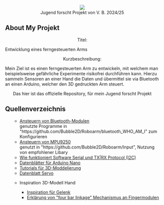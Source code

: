 <p align="center"> 
  <a href="https://wv.jugend-forscht.de/" alt="https://wv.jugend-forscht.de/"><img src="https://external-content.duckduckgo.com/iu/?u=http%3A%2F%2Fpgherxheim.de%2FJoomla%2Fimages%2FStories%2FMINT%2Fjufo.jpg&f=1&nofb=1&ipt=f4233a4066032a1d9559ceae534f90d81519946f613ada5aab55211db7eb075f&ipo=images"></a>
  <br> Jugend forscht Projekt von V. B. 2024/25</p>

## About My Projekt

<p align="center"> Titel:<p> Entwicklung eines ferngesteuerten Arms </p> </p>

<p align="center"> Kurzbeschreibung: <p> Mein Ziel ist es einen ferngesteuerten Arm zu entwickeln, mit welchem man beispielsweise gefährliche Experimente risikofrei durchführen kann. 
                  Hierzu sammeln Sensoren an einer Hand die Daten und übermittel sie via Bluetooth an einen Arduino, welcher den 3D gedruckten Arm steuert. </p> </p>

<p align="center"> Das hier ist das offizielle Repository, für mein Jugend forscht Projekt</p>

## Quellenverzeichnis

<ol>
  <ul>
      <li><a href="https://wolles-elektronikkiste.de/hc-05-und-hc-06-bluetooth-module"> Ansteuern von Bluetooth-Modulen </a>
      <br> genutzte Programme in "https://github.com/Bubble2D/Roboarm/bluetooth_WHO_AM_I" zum Konfigurieren</li>
      <li><a href="https://wolles-elektronikkiste.de/mpu9250-9-achsen-sensormodul-teil-1"> Ansteuern von MPU9250 </a>
      <br> genutzt in "https://github.com/Bubble2D/Roboarm/Input", Nutzung von empfohlener Libary </li>
      <li><a href="https://wolles-elektronikkiste.de/serial-und-softwareserial"> Wie funktioniert Software Serial und TX|RX Protocol (I2C) </a></li>
      <li><a href="https://docs.arduino.cc/hardware/nano/">Datenblätter für Arduino Nano</a></li>
      <li><a href="https://www.youtube.com/playlist?list=PL_28gc6LBA1ve8Aamf1izQjNlqgtBWoLS">Tutorials für 3D-Moddelierung</a></li>
      <li><a href="https://domoticx.net/wp-content/uploads/catalog/elektro/motoren/servo-mini-towerpro-sg90-9g-details.jpg">Datenblatt Servo</a></li>
      <li><p> Inspiration 3D-Modell Hand</p> 
	<ul>
		<li><a href="https://external-content.duckduckgo.com/iu/?u=https%3A%2F%2Fimg2.cgtrader.com%2Fitems%2F103078%2Fadb3f35182%2Frobot-hand-3d-model-adb3f35182.jpg&f=1&nofb=1&ipt=71ecaad30567050fd077c3c84a9cf83a96bd9ea4c46df050a81217f84bf2a649&ipo=images">Inspiration für Gelenk</a></li></li> 
		<li><a href="https://www.mdpi.com/1424-8220/20/15/4174#">Erklärung von "four bar linkage" Mechanismus an Fingermodulen</a></li> 
	</ul>
      </li>
  </ul>
  
</ol>
